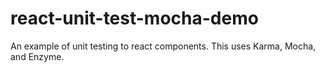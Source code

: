 # react-unit-test-mocha-demo
An example of unit testing to react components. This uses Karma, Mocha, and Enzyme.
